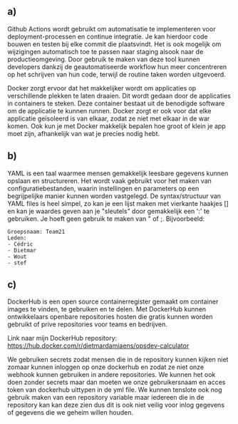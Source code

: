## a) 
Github Actions wordt gebruikt om automatisatie te implementeren voor deployment-processen en continue integratie. Je kan hierdoor code bouwen en testen bij elke commit die plaatsvindt.
Het is ook mogelijk om wijzigingen automatisch toe te passen naar staging alsook naar de productieomgeving. Door gebruik te maken van deze tool kunnen developers dankzij de geautomatiseerde workflow hun meer concentreren op het schrijven van hun code, terwijl de routine taken worden uitgevoerd.

Docker zorgt ervoor dat het makkelijker wordt om applicaties op verschillende plekken te laten draaien. Dit wordt gedaan door de applicaties in containers te steken. Deze container bestaat uit de benodigde software om de applicatie te kunnen runnen.
Docker zorgt er ook voor dat elke applicatie geïsoleerd is van elkaar, zodat ze niet met elkaar in de war komen. Ook kun je met Docker makkelijk bepalen hoe groot of klein je app moet zijn, afhankelijk van wat je precies nodig hebt.

## b)
YAML is een taal waarmee mensen gemakkelijk leesbare gegevens kunnen opslaan en structureren. Het wordt vaak gebruikt voor het maken van configuratiebestanden, waarin instellingen en parameters op een begrijpelijke manier kunnen worden vastgelegd. De syntax/structuur van YAML files is heel simpel, zo kan je een lijst maken met vierkante haakjes [] en kan je waardes geven aan je "sleutels" door gemakkelijk een ':' te gebruiken. Je hoeft geen gebruik te maken van " of ;. Bijvoorbeeld: 

```
Groepsnaam: Team21
Leden:
- Cédric
- Dietmar
- Wout
- stef
```

## c)

DockerHub is een open source containerregister gemaakt om container images te vinden, te gebruiken en te delen. Met DockerHub kunnen ontwikkelaars openbare repositories hosten die gratis kunnen worden gebruikt of prive repositories voor teams en bedrijven.

Link naar mijn DockerHub repository: https://hub.docker.com/r/dietmardamiaens/opsdev-calculator

We gebruiken secrets zodat mensen die in de repository kunnen kijken niet zomaar kunnen inloggen op onze dockerhub en zodat ze niet onze webhook kunnen gebruiken in andere repositories. We kunnen het ook doen zonder secrets maar dan moeten we onze gebruikersnaam en acces token van dockerhub uittypen in de yml file. We kunnen tenslote ook nog gebruik maken van een repository variable maar iedereen die in de repository kan kan deze zien dus dit is ook niet veilig voor inlog gegevens of gegevens die we geheim willen houden.

